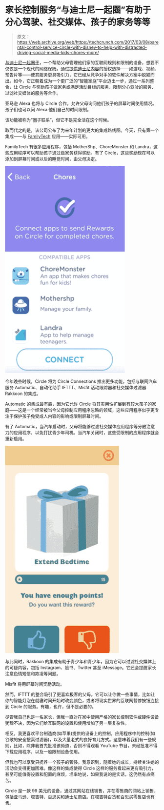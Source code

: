 # 家长控制服务“与迪士尼一起圈”有助于分心驾驶、社交媒体、孩子的家务等等

> 原文：<https://web.archive.org/web/https://techcrunch.com/2017/03/08/parental-control-service-circle-with-disney-to-help-with-distracted-driving-social-media-kids-chores-more/>

[与迪士尼一起圈子](https://web.archive.org/web/20230316041444/http://www.meetcircle.com/)，一个帮助父母管理他们家的互联网规则和限制的设备，想要不仅仅是一个现代的网络保姆。通过[提供迪士尼内容](https://web.archive.org/web/20230316041444/https://techcrunch.com/2015/11/04/circle-with-disney-is-a-new-device-that-helps-families-manage-online-usage-and-apps/)的授权选择——如游戏、视频、预告片等——使其服务更具吸引力，它已经从竞争对手的软件解决方案中脱颖而出。如今，它正朝着成为一个更广泛的“智能家庭”平台迈出一步，通过一系列整合，让 Circle 与奖励孩子做家务或满足活动目标的服务、限制分心驾驶的服务、过滤社交媒体的服务等合作。

亚马逊 Alexa 也将与 Circle 合作，允许父母询问他们孩子的屏幕时间使用情况。孩子们也可以问 Alexa 他们自己的时间限制。

该功能被称为“圈子联系”，但它不是完全活在这个时候。

取而代之的是，该公司公布了为来年计划的更大的集成路线图。今天，只有第一个集成——与 [FamilyTech](https://web.archive.org/web/20230316041444/http://familytech.com/) 应用——实际可用。

FamilyTech 有很多应用程序，包括 MotherShp、ChoreMonster 和 Landra，这些应用程序可以帮助孩子通过做家务获得奖励。有了 Circle，这些奖励现在可以添加到屏幕时间或以后的睡觉时间，由父母决定。

![](img/e77212d5a798e16730417b83b514c8d0.png)

今年晚些时候，Circle 将为 Circle Connections 推出更多功能，包括与联网汽车服务 Automatic、自动化助手 IFTTT、Misfit 活动跟踪器和社交媒体过滤器 Rakkoon 的集成。

Automatic 的集成最有趣，因为它允许 Circle 将其实用性扩展到有较大孩子的家庭——这是一个经常被当今父母控制应用程序忽略的领域，这些应用程序似乎更专注于保护孩子免受成人内容的影响或限制屏幕时间。

有了 Automatic，当汽车启动时，父母将能够过滤社交媒体应用程序等分散注意力的应用程序，以免打扰青少年司机。当汽车关闭时，这些受限制的应用程序就会重新启用。

![](img/a7651d1b41665b829dcd42baf5bb232a.png)

与此同时，Rakkoon 的集成有助于青少年和青少年，因为它可以过滤社交媒体上的可疑内容，包括 Instagram、脸书、Twitter 甚至 iMessage。它还会提醒家长注意色情短信和欺凌等问题。

Misfit 将用屏幕时间奖励活动。

然而，IFTTT 的整合吸引了更喜欢极客的父母。它可以让你做一些事情，比如让你的智能灯泡在就寝时间开始时改变颜色，或者将现实世界的互联网暂停按钮连接到 Circle 的服务。有趣，也许，但不是必要的。

尽管我自己也是一名家长，但我一直对在家中使用严格的家长控制软件或硬件设备犹豫不决，因为它们给互联网的设置和使用增加了另一层复杂性。

相反，我更喜欢平台制造商(如苹果)提供的设备上的控制，应用程序中的控制(如谷歌的安全搜索过滤器)，以及大量老式的良好育儿方式。这意味着我们有一些规则，比如，除非我首先批准该频道，否则不得观看 YouTube 节目，未经批准不得下载应用程序，以及一般限制设备使用。

但我也可以享受只抚养一个孩子的奢侈。我意识到，随着她的成长，持续关注她的活动会变得更加困难。像这样的集成使得 Circle 这样的服务看起来更有吸引力，甚至可能值得设置和配置的麻烦，坦率地说，如果我说的是实话，这仍然有点痛苦。

Circle 是一款 99 美元的设备，通过其网站在线销售，并在零售商的网站上销售，包括亚马逊、塔吉特、百思买和迪士尼商店。在塔吉特百货和百思买零售店也有售。